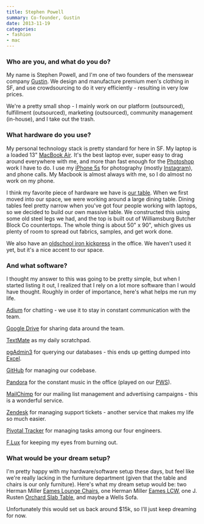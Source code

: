 ```yaml
---
title: Stephen Powell
summary: Co-founder, Gustin
date: 2013-11-19
categories:
- fashion
- mac
---
```


### Who are you, and what do you do?

My name is Stephen Powell, and I'm one of two founders of the menswear company [Gustin](http://www.weargustin.com/ "The Gustin website."). We design and manufacture premium men's clothing in SF, and use crowdsourcing to do it very efficiently - resulting in very low prices.

We're a pretty small shop - I mainly work on our platform (outsourced), fulfillment (outsourced), marketing (outsourced), community management (in-house), and I take out the trash.

### What hardware do you use?

My personal technology stack is pretty standard for here in SF.
My laptop is a loaded 13" [MacBook Air][macbook-air]. It's the best laptop ever, super easy to drag around everywhere with me, and more than fast enough for the [Photoshop][] work I have to do. I use my [iPhone 5s][iphone-5s] for photography (mostly [Instagram][instagram-ios]), and phone calls. My Macbook is almost always with me, so I do almost no work on my phone.

I think my favorite piece of hardware we have is [our table](http://instagram.com/p/eOWLw-DgZ6/ "A photo of Gustin's table"). When we first moved into our space, we were working around a large dining table. Dining tables feel pretty narrow when you've got four people working with laptops, so we decided to build our own massive table. We constructed this using some old steel legs we had, and the top is built out of Williamsburg Butcher Block Co countertops. The whole thing is about 50" x 90", which gives us plenty of room to spread out fabrics, samples, and get work done.

We also have an [oldschool iron kickpress](http://instagram.com/p/fBjaxTDgSE/ "A photo of Gustin's kickpress.") in the office. We haven't used it yet, but it's a nice accent to our space.

### And what software?

I thought my answer to this was going to be pretty simple, but when I started listing it out, I realized that I rely on a lot more software than I would have thought. Roughly in order of importance, here's what helps me run my life.

[Adium][] for chatting - we use it to stay in constant communication with the team.

[Google Drive][google-drive] for sharing data around the team.

[TextMate][] as my daily scratchpad.

[pgAdmin3][pgadmin] for querying our databases - this ends up getting dumped into [Excel][].

[GitHub][] for managing our codebase.

[Pandora][] for the constant music in the office (played on our [PWS][]).

[MailChimp][] for our mailing list management and advertising campaigns - this is a wonderful service.

[Zendesk][] for managing support tickets - another service that makes my life so much easier.

[Pivotal Tracker][pivotal-tracker] for managing tasks among our four engineers.

[F.Lux][] for keeping my eyes from burning out.

### What would be your dream setup?

I'm pretty happy with my hardware/software setup these days, but feel like we're really lacking in the furniture department (given that the table and chairs is our only furniture). Here's what my dream setup would be: two Herman Miller [Eames Lounge Chairs][eames-lounge-chair], one Herman Miller [Eames LCW][eames-molded-plywood-chair], one J. Rusten [Orchard Slab Table][orchard-slab-table], and maybe a Wells Sofa.

Unfortunately this would set us back around $15k, so I'll just keep dreaming for now.

[adium]: https://en.wikipedia.org/wiki/Adium "A multi-protocol chat application for the Mac."
[eames-lounge-chair]: https://www.hermanmiller.com/products/seating/lounge-seating/eames-lounge-chair-and-ottoman/ "A chair."
[eames-molded-plywood-chair]: https://www.hermanmiller.com/products/seating/side-chairs/eames-molded-plywood-chairs/ "A chair."
[excel]: https://www.microsoft.com/en-us/microsoft-365/excel "A spreadsheet application."
[f.lux]: https://justgetflux.com/ "A tool to make the colour of your screen adapt to the current time of day."
[github]: https://github.com/ "A Git code repository service."
[google-drive]: https://accounts.google.com/ServiceLogin?service=wise&passive=1209600&osid=1&continue=https://drive.google.com/&followup=https://drive.google.com/&emr=1 "A cloud storage service."
[instagram-ios]: https://apps.apple.com/us/app/instagram/id389801252 "A photo taking/sharing app."
[iphone-5s]: https://en.wikipedia.org/wiki/IPhone_5S "A smartphone."
[macbook-air]: https://www.apple.com/macbook-air/ "A very thin laptop."
[mailchimp]: https://mailchimp.com/ "A templated mailing list system."
[orchard-slab-table]: http://web.archive.org/web/20171210063548/http://jrusten.com:80/2010/07/orchard-slab-table/ "A unique wooden table."
[pandora]: http://www.pandora.com/restricted "A personalised Internet radio station."
[pgadmin]: https://www.pgadmin.org/ "A GUI for managing PostgresSQL databases."
[photoshop]: https://www.adobe.com/products/photoshop.html "A bitmap image editor."
[pivotal-tracker]: https://www.pivotaltracker.com/ "A project management service."
[pws]: http://web.archive.org/web/20220412010258/http://grainaudio.com/collections/handheld/products/pws "A wooden wireless speaker."
[textmate]: https://macromates.com/ "A text editor for the Mac."
[zendesk]: https://www.zendesk.co.jp/#georedirect "A customer service service."
